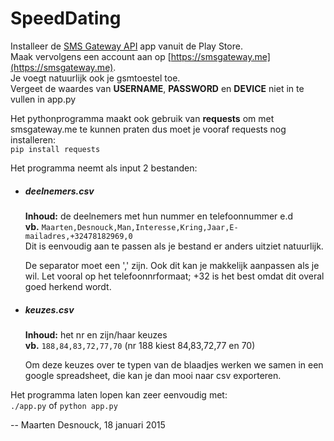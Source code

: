 # SpeedDating

Installeer de [SMS Gateway API](https://play.google.com/store/apps/details?id=networked.solutions.sms.gateway.api) app vanuit de Play Store.   
Maak vervolgens een account aan op [https://smsgateway.me](https://smsgateway.me).   
Je voegt natuurlijk ook je gsmtoestel toe.   
Vergeet de waardes van **USERNAME**, **PASSWORD** en **DEVICE** niet in te vullen in app.py  

Het pythonprogramma maakt ook gebruik van **requests** om met smsgateway.me te kunnen praten dus moet je vooraf requests nog installeren:   
`pip install requests`   

Het programma neemt als input 2 bestanden:
- ##### deelnemers.csv   
   **Inhoud:** de deelnemers met hun nummer en telefoonnummer e.d   
**vb.** `Maarten,Desnouck,Man,Interesse,Kring,Jaar,E-mailadres,+32478182969,0`  
    Dit is eenvoudig aan te passen als je bestand er anders uitziet natuurlijk.   

	De separator moet een ',' zijn. Ook dit kan je makkelijk aanpassen als je wil.
	Let vooral op het telefoonnrformaat; +32 is het best omdat dit overal goed herkend wordt.

- ##### keuzes.csv   
	**Inhoud:** het nr en zijn/haar keuzes 	
    **vb.** `188,84,83,72,77,70` (nr 188 kiest 84,83,72,77 en 70)

	Om deze keuzes over te typen van de blaadjes werken we samen in een google spreadsheet, die kan je dan mooi naar csv exporteren.

Het programma laten lopen kan zeer eenvoudig met:   
`./app.py` of `python app.py`

-- Maarten Desnouck, 18 januari 2015   
